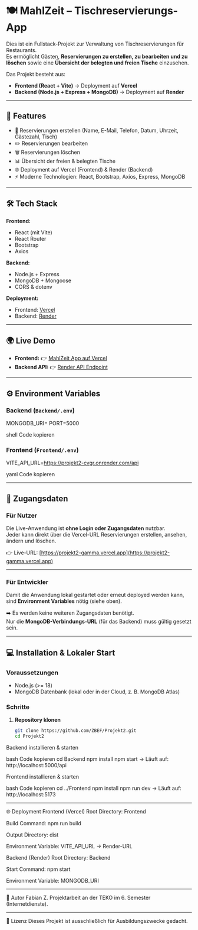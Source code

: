 # 🍽️ MahlZeit – Tischreservierungs-App

Dies ist ein Fullstack-Projekt zur Verwaltung von Tischreservierungen für Restaurants.  
Es ermöglicht Gästen, **Reservierungen zu erstellen, zu bearbeiten und zu löschen** sowie eine **Übersicht der belegten und freien Tische** einzusehen.

Das Projekt besteht aus:
- **Frontend (React + Vite)** → Deployment auf **Vercel**  
- **Backend (Node.js + Express + MongoDB)** → Deployment auf **Render**

---

## 🚀 Features

- 📅 Reservierungen erstellen (Name, E-Mail, Telefon, Datum, Uhrzeit, Gästezahl, Tisch)  
- ✏️ Reservierungen bearbeiten  
- 🗑️ Reservierungen löschen  
- 📊 Übersicht der freien & belegten Tische  
- 🌐 Deployment auf Vercel (Frontend) & Render (Backend)  
- ⚡ Moderne Technologien: React, Bootstrap, Axios, Express, MongoDB  

---

## 🛠️ Tech Stack

**Frontend:**
- React (mit Vite)
- React Router
- Bootstrap
- Axios

**Backend:**
- Node.js + Express
- MongoDB + Mongoose
- CORS & dotenv

**Deployment:**
- Frontend: [Vercel](https://vercel.com)  
- Backend: [Render](https://render.com)  

---

## 🌍 Live Demo

- **Frontend:** 👉 [MahlZeit App auf Vercel](https://projekt2-gamma.vercel.app)  
- **Backend API:** 👉 [Render API Endpoint](https://projekt2-cvgr.onrender.com/api/reservations)  

---

## ⚙️ Environment Variables

### Backend (`Backend/.env`)
MONGODB_URI=<Deine MongoDB-Verbindungs-URL>
PORT=5000

shell
Code kopieren

### Frontend (`Frontend/.env`)
VITE_API_URL=https://projekt2-cvgr.onrender.com/api

yaml
Code kopieren

---

## 🔑 Zugangsdaten

### Für Nutzer
Die Live-Anwendung ist **ohne Login oder Zugangsdaten** nutzbar.  
Jeder kann direkt über die Vercel-URL Reservierungen erstellen, ansehen, ändern und löschen.

👉 Live-URL: [https://projekt2-gamma.vercel.app](https://projekt2-gamma.vercel.app)

---

### Für Entwickler
Damit die Anwendung lokal gestartet oder erneut deployed werden kann, sind **Environment Variables** nötig (siehe oben).  

➡️ Es werden keine weiteren Zugangsdaten benötigt.  
Nur die **MongoDB-Verbindungs-URL** (für das Backend) muss gültig gesetzt sein.

---

## 💻 Installation & Lokaler Start

### Voraussetzungen
- Node.js (>= 18)  
- MongoDB Datenbank (lokal oder in der Cloud, z. B. MongoDB Atlas)  

### Schritte

1. **Repository klonen**  
   ```bash
   git clone https://github.com/ZBEF/Projekt2.git
   cd Projekt2
Backend installieren & starten

bash
Code kopieren
cd Backend
npm install
npm start
→ Läuft auf: http://localhost:5000/api

Frontend installieren & starten

bash
Code kopieren
cd ../Frontend
npm install
npm run dev
→ Läuft auf: http://localhost:5173

---

🌐 Deployment
Frontend (Vercel)
Root Directory: Frontend

Build Command: npm run build

Output Directory: dist

Environment Variable: VITE_API_URL → Render-URL

Backend (Render)
Root Directory: Backend

Start Command: npm start

Environment Variable: MONGODB_URI

---

👤 Autor
Fabian Z.
Projektarbeit an der TEKO im 6. Semester (Internetdienste).

---

📜 Lizenz
Dieses Projekt ist ausschließlich für Ausbildungszwecke gedacht.